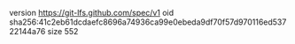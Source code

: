 version https://git-lfs.github.com/spec/v1
oid sha256:41c2eb61dcdaefc8696a74936ca99e0ebeda9df70f57d970116ed53722144a76
size 552
